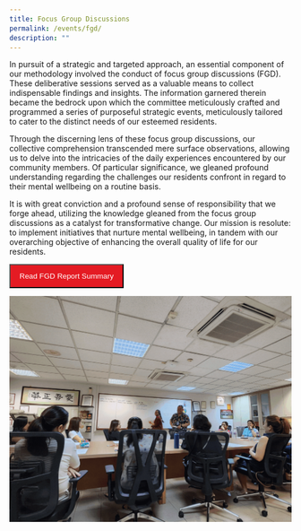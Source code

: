 ```yaml
---
title: Focus Group Discussions
permalink: /events/fgd/
description: ""
---
```

In pursuit of a strategic and targeted approach, an essential component of our methodology involved the conduct of focus group discussions (FGD). These deliberative sessions served as a valuable means to collect indispensable findings and insights. The information garnered therein became the bedrock upon which the committee meticulously crafted and programmed a series of purposeful strategic events, meticulously tailored to cater to the distinct needs of our esteemed residents.


Through the discerning lens of these focus group discussions, our collective comprehension transcended mere surface observations, allowing us to delve into the intricacies of the daily experiences encountered by our community members. Of particular significance, we gleaned profound understanding regarding the challenges our residents confront in regard to their mental wellbeing on a routine basis.


It is with great conviction and a profound sense of responsibility that we forge ahead, utilizing the knowledge gleaned from the focus group discussions as a catalyst for transformative change. Our mission is resolute: to implement initiatives that nurture mental wellbeing, in tandem with our overarching objective of enhancing the overall quality of life for our residents.

<a style="color: #ffffff !important; font-size: 1.1rem; text-transform: none;" href="https://zhenghua.pa.gov.sg/files/fgd report summary.pdf"><button style="background-color: #e41b23; padding: 12px 16px"><div style="color:#ffffff;">Read FGD Report Summary</div></button></a>

![](/images/fgd%20gif.gif)